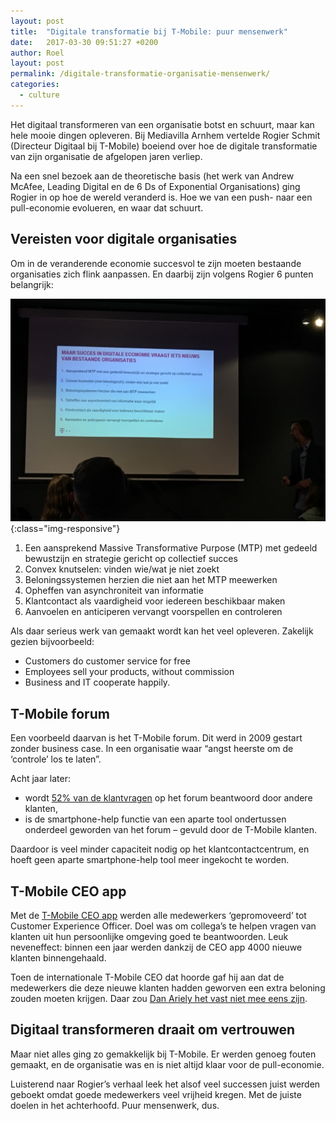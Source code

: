 ```yaml
---
layout: post
title:  "Digitale transformatie bij T-Mobile: puur mensenwerk"
date:   2017-03-30 09:51:27 +0200
author: Roel
layout: post
permalink: /digitale-transformatie-organisatie-mensenwerk/
categories:
  - culture
---
```

Het digitaal transformeren van een organisatie botst en schuurt, maar kan hele mooie dingen opleveren. Bij Mediavilla Arnhem vertelde Rogier Schmit (Directeur Digitaal bij T-Mobile) boeiend over hoe de digitale transformatie van zijn organisatie de afgelopen jaren verliep.

Na een snel bezoek aan de theoretische basis (het werk van Andrew McAfee, Leading Digital en de 6 Ds of Exponential Organisations) ging Rogier in op hoe de wereld veranderd is. Hoe we van een push- naar een pull-economie evolueren, en waar dat schuurt.

## Vereisten voor digitale organisaties

Om in de veranderende economie succesvol te zijn moeten bestaande organisaties zich flink aanpassen. En daarbij zijn volgens Rogier 6 punten belangrijk:

![Slide uit de presentatie van Rogier Schmit over digitale transformatie](/assets/succes-digitale-transformatie-organisaties-rogier-schmit.jpg){:class="img-responsive"}


1. Een aansprekend Massive Transformative Purpose (MTP) met gedeeld bewustzijn en strategie gericht op collectief succes
2. Convex knutselen: vinden wie/wat je niet zoekt
3. Beloningssystemen herzien die niet aan het MTP meewerken
4. Opheffen van asynchroniteit van informatie
5. Klantcontact als vaardigheid voor iedereen beschikbaar maken
6. Aanvoelen en anticiperen vervangt voorspellen en controleren

Als daar serieus werk van gemaakt wordt kan het veel opleveren. Zakelijk gezien bijvoorbeeld:

* Customers do customer service for free
* Employees sell your products, without commission
* Business and IT cooperate happily.

## T-Mobile forum

Een voorbeeld daarvan is het T-Mobile forum. Dit werd in 2009 gestart zonder business case. In een organisatie waar “angst heerste om de ‘controle’ los te laten”.

Acht jaar later:

* wordt [52% van de klantvragen](https://twitter.com/nwedler/status/846791143287406592) op het forum beantwoord door andere klanten,
* is de smartphone-help functie van een aparte tool ondertussen onderdeel geworden van het forum – gevuld door de T-Mobile klanten.

Daardoor is veel minder capaciteit nodig op het klantcontactcentrum, en hoeft geen aparte smartphone-help tool meer ingekocht te worden.

## T-Mobile CEO app
Met de [T-Mobile CEO app](http://www.ruudhuigsloot.nl/employee-engagement/promoveren-t-mobile-medewerkers-naar-ceo-blijkt-succesvol/) werden alle medewerkers ‘gepromoveerd’ tot Customer Experience Officer. Doel was om collega’s te helpen vragen van klanten uit hun persoonlijke omgeving goed te beantwoorden. Leuk neveneffect: binnen een jaar werden dankzij de CEO app 4000 nieuwe klanten binnengehaald.

Toen de internationale T-Mobile CEO dat hoorde gaf hij aan dat de medewerkers die deze nieuwe klanten hadden geworven een extra beloning zouden moeten krijgen. Daar zou [Dan Ariely het vast niet mee eens zijn](https://hbr.org/2009/07/the-end-of-rational-economics).

## Digitaal transformeren draait om vertrouwen
Maar niet alles ging zo gemakkelijk bij T-Mobile. Er werden genoeg fouten gemaakt, en de organisatie was en is niet altijd klaar voor de pull-economie.

Luisterend naar Rogier’s verhaal leek het alsof veel successen juist werden geboekt omdat goede medewerkers veel vrijheid kregen. Met de juiste doelen in het achterhoofd. Puur mensenwerk, dus.
